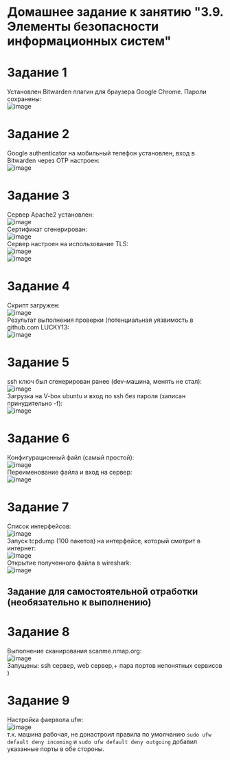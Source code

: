 # Домашнее задание к занятию "3.9. Элементы безопасности информационных систем"
# Задание 1
Установлен Bitwarden плагин для браузера Google Chrome. Пароли сохранены:  
![image](https://user-images.githubusercontent.com/22905019/145946982-97e1b74d-578a-4743-b6cd-daf1c4aea43f.png)  
# Задание 2
Google authenticator на мобильный телефон установлен, вход в Bitwarden через ОТР настроен:  
![image](https://user-images.githubusercontent.com/22905019/145948023-de3012a8-6dca-4527-8596-68889b91915a.png)  
# Задание 3
Сервер Apache2 установлен:  
![image](https://user-images.githubusercontent.com/22905019/145948826-2affa2f3-8c7f-499d-a0eb-4efe33cf0211.png)  
Сертификат сгенерирован:  
![image](https://user-images.githubusercontent.com/22905019/145950393-318b883e-7c74-40ae-ac2f-679f42ba463e.png)  
Сервер настроен на использование TLS:  
![image](https://user-images.githubusercontent.com/22905019/145950538-029f562d-7a71-4fe3-995b-de2a5ed297d7.png)  
![image](https://user-images.githubusercontent.com/22905019/145950136-9310b900-7015-4efa-9873-d362f6770467.png)  
# Задание 4
Скрипт загружен:  
![image](https://user-images.githubusercontent.com/22905019/145952109-2bf641a3-e3be-4d16-a58b-cb37676e68a8.png)  
Результат выполнения проверки (потенциальная уязвимость в github.com LUCKY13:  
![image](https://user-images.githubusercontent.com/22905019/145952268-3e8bb33e-7e86-444c-a05b-df936e81f906.png)  
# Задание 5
ssh ключ был сгенерирован ранее (dev-машина, менять не стал):  
![image](https://user-images.githubusercontent.com/22905019/145952668-15e69951-0bd5-4fe8-b28d-d62860c5a72f.png)  
Загрузка на V-box ubuntu и  вход по ssh без пароля (записан принудительно -f):  
![image](https://user-images.githubusercontent.com/22905019/145952964-f252561e-9628-47a2-a6b7-df35fd6211fb.png)  
# Задание 6
Конфигурационный файл (самый простой):  
![image](https://user-images.githubusercontent.com/22905019/145958270-9114c27c-f6da-4d23-83b3-a3443f6a2d6e.png)  
Переименование файла и вход на сервер:  
![image](https://user-images.githubusercontent.com/22905019/145958399-acf93470-49cc-471c-a118-8bd4784d2261.png)  
# Задание 7
Список интерфейсов:  
![image](https://user-images.githubusercontent.com/22905019/145960151-9e342d3d-d941-409f-b78b-54aad65928cd.png)  
Запуск tcpdump (100 пакетов) на интерфейсе, который смотрит в интернет:  
![image](https://user-images.githubusercontent.com/22905019/145962889-f3278c54-39da-4b9a-a383-5d5a05594f69.png)   
Открытие полученного файла в wireshark:  
![image](https://user-images.githubusercontent.com/22905019/145962755-61011a80-31b3-4e2d-9ca4-056127b78ca8.png)  
## Задание для самостоятельной отработки (необязательно к выполнению)
# Задание 8
Выполнение сканирования scanme.nmap.org:  
![image](https://user-images.githubusercontent.com/22905019/145963464-2dbfa3b8-97e6-4753-8a5e-b156f2296d38.png)  
Запущены: ssh сервер, web сервер,+ пара портов непонятных сервисов )  
# Задание 9
Настройка фаервола ufw:  
![image](https://user-images.githubusercontent.com/22905019/145964132-23b176eb-2d0c-49a4-99d8-422b1a81dbe7.png)  
т.к. машина рабочая, не донастроил правила по умолчанию `sudo ufw default deny incoming` и `sudo ufw default deny outgoing` добавил указанные порты в обе стороны.  
